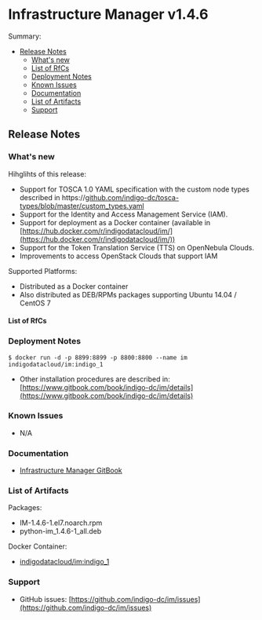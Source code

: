 # Infrastructure Manager v1.4.6

Summary:
* [Release Notes](#id1)
  * [What's new](#id2)
  * [List of RfCs](#id3)
  * [Deployment Notes](#id4)
  * [Known Issues](#id5)
  * [Documentation](#id6)
  * [List of Artifacts](#id7)
  * [Support](#id8)


<a id="id1"></a>
## Release Notes

<a id="id2"></a>
### What's new

Hihglihts of this release:
* Support for TOSCA 1.0 YAML specification with the custom node types described in https://[github.com/indigo-dc/tosca-types/blob/master/custom_types.yaml](github.com/indigo-dc/tosca-types/blob/master/custom_types.yaml)
* Support for the Identity and Access Management Service (IAM).
* Support for deployment as a Docker container (available in [https://hub.docker.com/r/indigodatacloud/im/](https://hub.docker.com/r/indigodatacloud/im/))
* Support for the Token Translation Service (TTS) on OpenNebula Clouds.
* Improvements to access OpenStack Clouds that support IAM


Supported Platforms:
* Distributed as a Docker container
* Also distributed as DEB/RPMs packages supporting Ubuntu 14.04 / CentOS 7

<a id="id3"></a>
#### List of RfCs 

<a id="id4"></a>
### Deployment Notes

```$ docker run -d -p 8899:8899 -p 8800:8800 --name im indigodatacloud/im:indigo_1```

* Other installation procedures are described in: [https://www.gitbook.com/book/indigo-dc/im/details](https://www.gitbook.com/book/indigo-dc/im/details)

<a id="id5"></a>
### Known Issues

* N/A

<a id="id6"></a>
### Documentation

* [Infrastructure Manager GitBook](https://www.gitbook.com/book/indigo-dc/im/details)

<a id="id7"></a>
### List of Artifacts

Packages:
* IM-1.4.6-1.el7.noarch.rpm
* python-im_1.4.6-1_all.deb

Docker Container:
* [indigodatacloud/im:indigo_1](indigodatacloud/im)

<a id="id8"></a>
### Support

* GitHub issues: [https://github.com/indigo-dc/im/issues](https://github.com/indigo-dc/im/issues)
